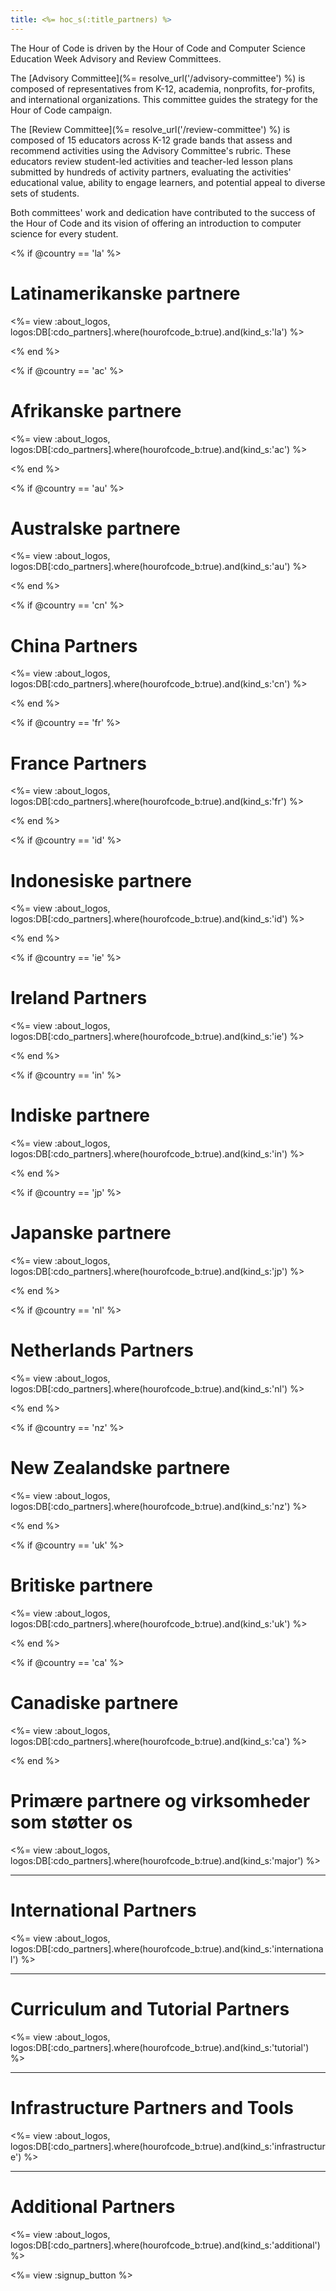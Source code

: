 ```yaml
---
title: <%= hoc_s(:title_partners) %>
---
```

The Hour of Code is driven by the Hour of Code and Computer Science Education Week Advisory and Review Committees.

The [Advisory Committee](%= resolve_url('/advisory-committee') %) is composed of representatives from K-12, academia, nonprofits, for-profits, and international organizations. This committee guides the strategy for the Hour of Code campaign.

The [Review Committee](%= resolve_url('/review-committee') %) is composed of 15 educators across K-12 grade bands that assess and recommend activities using the Advisory Committee's rubric. These educators review student-led activities and teacher-led lesson plans submitted by hundreds of activity partners, evaluating the activities' educational value, ability to engage learners, and potential appeal to diverse sets of students.

Both committees' work and dedication have contributed to the success of the Hour of Code and its vision of offering an introduction to computer science for every student.

<% if @country == 'la' %>

# Latinamerikanske partnere

<%= view :about_logos, logos:DB[:cdo_partners].where(hourofcode_b:true).and(kind_s:'la') %>

<% end %>

<% if @country == 'ac' %>

# Afrikanske partnere

<%= view :about_logos, logos:DB[:cdo_partners].where(hourofcode_b:true).and(kind_s:'ac') %>

<% end %>

<% if @country == 'au' %>

# Australske partnere

<%= view :about_logos, logos:DB[:cdo_partners].where(hourofcode_b:true).and(kind_s:'au') %>

<% end %>

<% if @country == 'cn' %>

# China Partners

<%= view :about_logos, logos:DB[:cdo_partners].where(hourofcode_b:true).and(kind_s:'cn') %>

<% end %>

<% if @country == 'fr' %>

# France Partners

<%= view :about_logos, logos:DB[:cdo_partners].where(hourofcode_b:true).and(kind_s:'fr') %>

<% end %>

<% if @country == 'id' %>

# Indonesiske partnere

<%= view :about_logos, logos:DB[:cdo_partners].where(hourofcode_b:true).and(kind_s:'id') %>

<% end %>

<% if @country == 'ie' %>

# Ireland Partners

<%= view :about_logos, logos:DB[:cdo_partners].where(hourofcode_b:true).and(kind_s:'ie') %>

<% end %>

<% if @country == 'in' %>

# Indiske partnere

<%= view :about_logos, logos:DB[:cdo_partners].where(hourofcode_b:true).and(kind_s:'in') %>

<% end %>

<% if @country == 'jp' %>

# Japanske partnere

<%= view :about_logos, logos:DB[:cdo_partners].where(hourofcode_b:true).and(kind_s:'jp') %>

<% end %>

<% if @country == 'nl' %>

# Netherlands Partners

<%= view :about_logos, logos:DB[:cdo_partners].where(hourofcode_b:true).and(kind_s:'nl') %>

<% end %>

<% if @country == 'nz' %>

# New Zealandske partnere

<%= view :about_logos, logos:DB[:cdo_partners].where(hourofcode_b:true).and(kind_s:'nz') %>

<% end %>

<% if @country == 'uk' %>

# Britiske partnere

<%= view :about_logos, logos:DB[:cdo_partners].where(hourofcode_b:true).and(kind_s:'uk') %>

<% end %>

<% if @country == 'ca' %>

# Canadiske partnere

<%= view :about_logos, logos:DB[:cdo_partners].where(hourofcode_b:true).and(kind_s:'ca') %>

<% end %>

# Primære partnere og virksomheder som støtter os

<%= view :about_logos, logos:DB[:cdo_partners].where(hourofcode_b:true).and(kind_s:'major') %>

* * *

# International Partners

<%= view :about_logos, logos:DB[:cdo_partners].where(hourofcode_b:true).and(kind_s:'international') %>

* * *

# Curriculum and Tutorial Partners

<%= view :about_logos, logos:DB[:cdo_partners].where(hourofcode_b:true).and(kind_s:'tutorial') %>

* * *

# Infrastructure Partners and Tools

<%= view :about_logos, logos:DB[:cdo_partners].where(hourofcode_b:true).and(kind_s:'infrastructure') %>

* * *

# Additional Partners

<%= view :about_logos, logos:DB[:cdo_partners].where(hourofcode_b:true).and(kind_s:'additional') %>

<%= view :signup_button %>